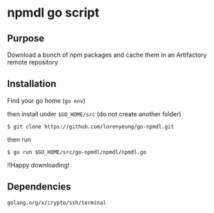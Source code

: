 # npmdl go script

## Purpose
Download a bunch of npm packages and cache them in an Artifactory remote repository

## Installation
Find your go home (`go env`) 

then install under `$GO_HOME/src` (do not create another folder)

`$ git clone https://github.com/lorenyeung/go-npmdl.git`

then run

`$ go run $GO_HOME/src/go-npmdl/npmdl/npmdl.go`

!!Happy downloading!

## Dependencies
```
golang.org/x/crypto/ssh/terminal
```
